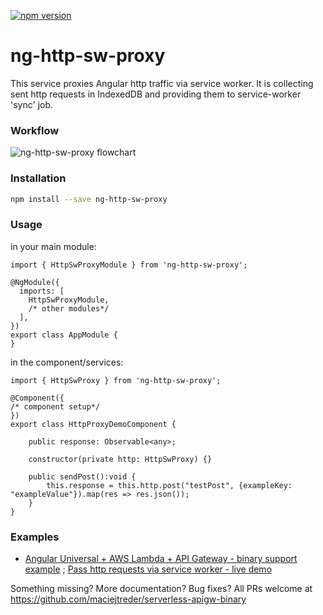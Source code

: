 [![npm version](https://badge.fury.io/js/ng-http-sw-proxy.svg)](https://badge.fury.io/js/ng-http-sw-proxy)
# ng-http-sw-proxy

This service proxies Angular http traffic via service worker. It is collecting sent http requests in IndexedDB and providing them to service-worker 'sync' job.

### Workflow

![ng-http-sw-proxy flowchart](https://raw.githubusercontent.com/maciejtreder/ng-http-sw-proxy/master/ng-http-sw-proxy-flow.png)

### Installation

```bash
npm install --save ng-http-sw-proxy
```

### Usage

in your main module:
```
import { HttpSwProxyModule } from 'ng-http-sw-proxy';

@NgModule({
  imports: [
    HttpSwProxyModule,
    /* other modules*/
  ],
})
export class AppModule {
}
```

in the component/services:
```
import { HttpSwProxy } from 'ng-http-sw-proxy';

@Component({
/* component setup*/
})
export class HttpProxyDemoComponent {

    public response: Observable<any>;

    constructor(private http: HttpSwProxy) {}

    public sendPost():void {
        this.response = this.http.post("testPost", {exampleKey: "exampleValue"}).map(res => res.json());
    }
}
```

### Examples

* [Angular Universal + AWS Lambda + API Gateway - binary support example](https://github.com/maciejtreder/angular-universal-serverless) ; [ Pass http requests via service worker - live demo ](https://www.angular-universal-serverless.maciejtreder.com/httpProxy)


Something missing? More documentation? Bug fixes? All PRs welcome at https://github.com/maciejtreder/serverless-apigw-binary